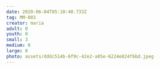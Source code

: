 ```yaml
---
date: 2020-06-04T05:10:40.733Z
tag: MM-003
creator: maria
adult: 0
youth: 0
small: 3
medium: 0
large: 0
photo: assets/dddc514b-6f9c-42e2-a85e-6224e824f6bd.jpeg
---
```

